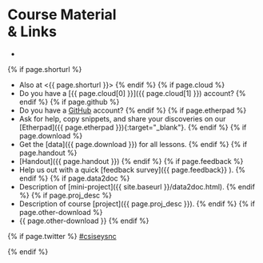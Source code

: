 
# Course Material <br>& Links

-  

{% if page.shorturl %}
- Also at <{{ page.shorturl }}>
{% endif %}
{% if page.cloud %}
- Do you have a [{{ page.cloud[0] }}]({{ page.cloud[1] }}) account?
{% endif %}
{% if page.github %}
- Do you have a [GitHub](https://www.github.com) account?
{% endif %}
{% if page.etherpad %}
- Ask for help, copy snippets, and share your discoveries on our [Etherpad]({{ page.etherpad }}){:target="_blank"}.
{% endif %}
{% if page.download %}
- Get the [data]({{ page.download }}) for all lessons.
{% endif %}
{% if page.handout %}
- [Handout]({{ page.handout }})
{% endif %}
{% if page.feedback %}
- Help us out with a quick [feedback survey]({{ page.feedback}} ).
{% endif %}
{% if page.data2doc %}
- Description of [mini-project]({{ site.baseurl }}/data2doc.html).
{% endif %}
{% if page.proj_desc %}
- Description of course [project]({{ page.proj_desc }}).
{% endif %}
{% if page.other-download %}
- {{ page.other-download }}
{% endif %}

{% if page.twitter %}
<a class="twitter-timeline" data-dnt="true" href="https://twitter.com/hashtag/csisesync" data-widget-id="755481646099492864" width="96%" data-chrome="noscrollbar">#csiseysnc</a>

<script>!function(d,s,id){var js,fjs=d.getElementsByTagName(s)[0],p=/^http:/.test(d.location)?'http':'https';if(!d.getElementById(id)){js=d.createElement(s);js.id=id;js.src=p+"://platform.twitter.com/widgets.js";fjs.parentNode.insertBefore(js,fjs);}}(document,"script","twitter-wjs");</script>
{% endif %}
